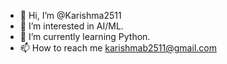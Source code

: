 - 👋 Hi, I’m @Karishma2511
- 👀 I’m interested in AI/ML.
- 🌱 I’m currently learning Python.
- 📫 How to reach me karishmab2511@gmail.com

